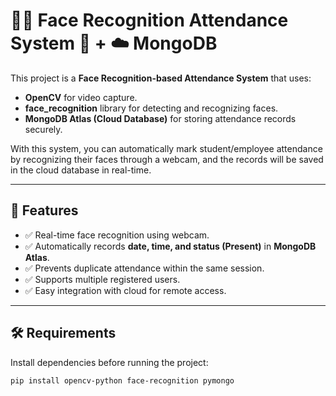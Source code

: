 # 👨‍🎓 Face Recognition Attendance System 📸 + ☁️ MongoDB  

This project is a **Face Recognition-based Attendance System** that uses:  
- **OpenCV** for video capture.  
- **face_recognition** library for detecting and recognizing faces.  
- **MongoDB Atlas (Cloud Database)** for storing attendance records securely.  

With this system, you can automatically mark student/employee attendance by recognizing their faces through a webcam, and the records will be saved in the cloud database in real-time.  

---

## 🚀 Features  

- ✅ Real-time face recognition using webcam.  
- ✅ Automatically records **date, time, and status (Present)** in **MongoDB Atlas**.  
- ✅ Prevents duplicate attendance within the same session.  
- ✅ Supports multiple registered users.  
- ✅ Easy integration with cloud for remote access.  

---

## 🛠️ Requirements  

Install dependencies before running the project:  

```bash
pip install opencv-python face-recognition pymongo
